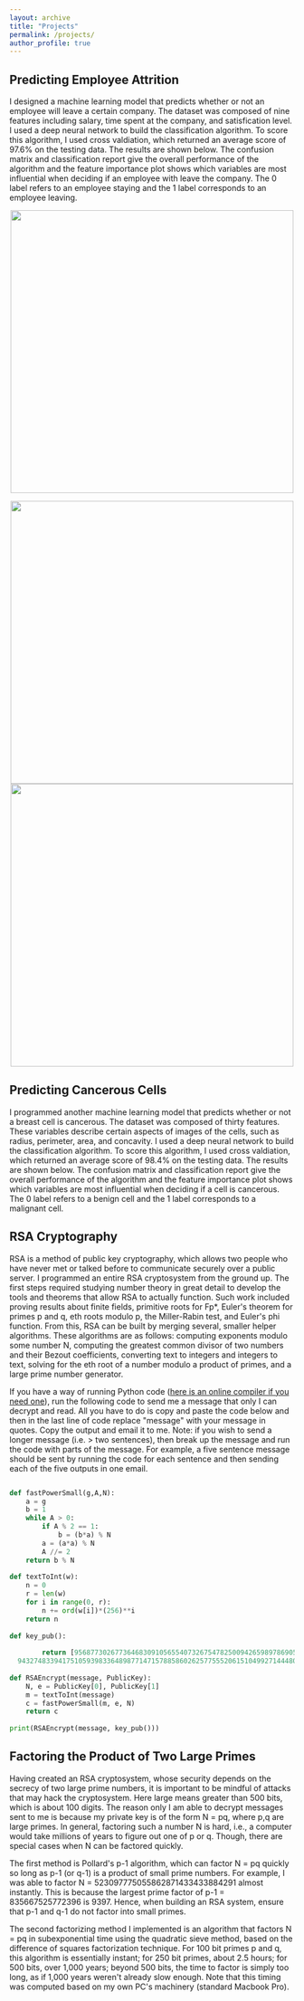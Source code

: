 ```yaml
---
layout: archive
title: "Projects"
permalink: /projects/
author_profile: true
---
```


## Predicting Employee Attrition
I designed a machine learning model that predicts whether or not an employee will leave a certain company. The dataset was composed of nine features including salary, time spent at the company, and satisfication level. I used a deep neural network to build the classification algorithm. To score this algorithm, I used cross valdiation, which returned an average score of 97.6% on the testing data. The results are shown below. The confusion matrix and classification report give the overall performance of the algorithm and the feature importance plot shows which variables are most influential when deciding if an employee with leave the company. The 0 label refers to an employee staying and the 1 label corresponds to an employee leaving.

<p align="center">
  <img width="500" src="https://user-images.githubusercontent.com/93623304/143722820-ab0f7749-5010-4bb9-a600-88e4f61ae85e.png" />
</p>

<p align="center">
  <img width="500" src="https://user-images.githubusercontent.com/93623304/143722789-317b661c-1ce8-40ea-aff9-4b6e2b3603a3.png" />
  <img width="500" src="https://user-images.githubusercontent.com/93623304/143722811-7114a8ab-21f0-4d68-9f5c-95eba62bd8fd.png" />
</p>

## Predicting Cancerous Cells
I programmed another machine learning model that predicts whether or not a breast cell is cancerous. The dataset was composed of thirty features. These variables describe certain aspects of images of the cells, such as radius, perimeter, area, and concavity. I used a deep neural network to build the classification algorithm. To score this algorithm, I used cross valdiation, which returned an average score of 98.4% on the testing data. The results are shown below. The confusion matrix and classification report give the overall performance of the algorithm and the feature importance plot shows which variables are most influential when deciding if a cell is cancerous. The 0 label refers to a benign cell and the 1 label corresponds to a malignant cell. 

## RSA Cryptography
RSA is a method of public key cryptography, which allows two people who have never met or talked before to communicate securely over a public server. I programmed an entire RSA cryptosystem from the ground up. The first steps required studying number theory in great detail to develop the tools and theorems that allow RSA to actually function. Such work included proving results about finite fields, primitive roots for Fp*, Euler's theorem for primes p and q, eth roots modulo p, the Miller-Rabin test, and Euler's phi function. From this, RSA can be built by merging several, smaller helper algorithms. These algorithms are as follows: computing exponents modulo some number N, computing the greatest common divisor of two numbers and their Bezout coefficients, converting text to integers and integers to text, solving for the eth root of a number modulo a product of primes, and a large prime number generator. 

If you have a way of running Python code ([here is an online compiler if you need one](https://www.online-python.com/)), run the following code to send me a message that only I can decrypt and read. All you have to do is copy and paste the code below and then in the last line of code replace "message" with your message in quotes. Copy the output and email it to me. Note: if you wish to send a longer message (i.e. > two sentences), then break up the message and run the code with parts of the message. For example, a five sentence message should be sent by running the code for each sentence and then sending each of the five outputs in one email. 
```python

def fastPowerSmall(g,A,N):
    a = g
    b = 1
    while A > 0:
        if A % 2 == 1:
            b = (b*a) % N
        a = (a*a) % N
        A //= 2
    return b % N
    
def textToInt(w):
    n = 0
    r = len(w)
    for i in range(0, r):
        n += ord(w[i])*(256)**i
    return n
    
def key_pub():
    
        return [95687730267736468309105655407326754782500942659897869053985746521303037185871428164059832595106765058507906558664508450950635050113862445069320621540629306105731589037156189773163244798310450131207271493890279095841811217699314917886618078943597566202288313042147728130245090840954661667379318327564644668627,
  943274833941751059398336489877147157885860262577555206151049927144480573932070294827847988654171915814614443633593140673062574476670615531359423766696523675871934265576543144241486506891932586452418987530075528160352882626456721240768279336073865694139601039446419026302729795926667687331673281918884254251]
    
def RSAEncrypt(message, PublicKey):
    N, e = PublicKey[0], PublicKey[1]
    m = textToInt(message)
    c = fastPowerSmall(m, e, N)
    return c
    
print(RSAEncrypt(message, key_pub()))

```

## Factoring the Product of Two Large Primes
Having created an RSA cryptosystem, whose security depends on the secrecy of two large prime numbers, it is important to be mindful of attacks that may hack the cryptosystem. Here large means greater than 500 bits, which is about 100 digits. The reason only I am able to decrypt messages sent to me is because my private key is of the form N = pq, where p,q are large primes. In general, factoring such a number N is hard, i.e., a computer would take millions of years to figure out one of p or q. Though, there are special cases when N can be factored quickly. 

The first method is Pollard's p-1 algorithm, which can factor N = pq quickly so long as p-1 (or q-1) is a product of small prime numbers. For example, I was able to factor N = 523097775055862871433433884291 almost instantly. This is because the largest prime factor of p-1 = 835667525772396 is 9397. Hence, when building an RSA system, ensure that p-1 and q-1 do not factor into small primes. 

The second factorizing method I implemented is an algorithm that factors N = pq in subexponential time using the quadratic sieve method, based on the difference of squares factorization technique. For 100 bit primes p and q, this algorithm is essentially instant; for 250 bit primes, about 2.5 hours; for 500 bits, over 1,000 years; beyond 500 bits, the time to factor is simply too long, as if 1,000 years weren't already slow enough. Note that this timing was computed based on my own PC's machinery (standard Macbook Pro). 
